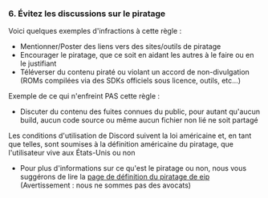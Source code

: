 ### 6. Évitez les discussions sur le piratage

Voici quelques exemples d'infractions à cette règle :
- Mentionner/Poster des liens vers des sites/outils de piratage
- Encourager le piratage, que ce soit en aidant les autres à le faire ou en le justifiant
- Téléverser du contenu piraté ou violant un accord de non-divulgation (ROMs compilées via des SDKs officiels sous licence, outils, etc…)

Exemple de ce qui n'enfreint PAS cette règle :
- Discuter du contenu des fuites connues du public, pour autant qu'aucun build, aucun code source ou même aucun fichier non lié ne soit partagé

Les conditions d'utilisation de Discord suivent la loi américaine et, en tant que telles, sont soumises à la définition américaine du piratage, que l'utilisateur vive aux États-Unis ou non
- Pour plus d'informations sur ce qu'est le piratage ou non, nous vous suggérons de lire la [page de définition du piratage de eip](https://3ds.eiphax.tech/piracy.html) (Avertissement : nous ne sommes pas des avocats)
